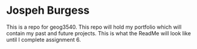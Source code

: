 # Jospeh Burgess
This is a repo for geog3540. This repo will hold my portfolio which will contain my past and future projects. 
This is what the ReadMe will look like until I complete assignment 6.